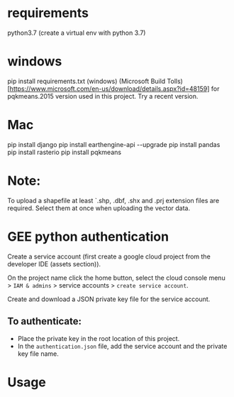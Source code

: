 # requirements
python3.7 (create a virtual env with python 3.7)

# windows
pip install requirements.txt (windows)
(Microsoft Build Tolls)[https://www.microsoft.com/en-us/download/details.aspx?id=48159] for pqkmeans.2015 version used in this project. Try a recent version.
# Mac
pip install django
pip install earthengine-api --upgrade
pip install pandas
pip install rasterio
pip install pqkmeans

# Note:
To upload a shapefile at least `.shp, .dbf, .shx and .prj extension files are required. Select them at once when uploading the vector data.

# GEE python authentication

Create a service account (first create a google cloud project from the developer IDE (assets section)).

On the project name click the home button, select the cloud console menu > `IAM & admins` > service accounts > `create service account`.

Create and download a JSON private key file for the service account.

## To authenticate:
- Place the private key in the root location of this project.
- In the `authentication.json` file, add the service account and the private key file name.

# Usage

